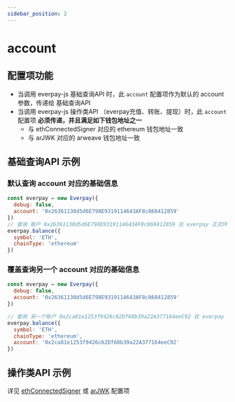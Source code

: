 ```yaml
---
sidebar_position: 2
---
```


# account

## 配置项功能

<!-- TODO: 基础查询API 链接 -->
* 当调用 everpay-js 基础查询API 时，此 `account` 配置项作为默认的 account 参数，传递给 基础查询API
* 当调用 everpay-js 操作类API （everpay充值、转账、提现）时，此 `account` 配置项 **必须传递，并且满足如下钱包地址之一**
    * 与 ethConnectedSigner 对应的 ethereum 钱包地址一致
    * 与 arJWK 对应的 arweave 钱包地址一致

## 基础查询API 示例

### 默认查询 account 对应的基础信息
```js
const everpay = new Everpay({
  debug: false,
  account: '0x26361130d5d6E798E9319114643AF8c868412859'
})
// 查询 账户 0x26361130d5d6E798E9319114643AF8c868412859 在 everpay 正式环境上的 ETH 资产余额
everpay.balance({
  symbol: 'ETH',
  chainType: 'ethereum'
})
```

### 覆盖查询另一个 account 对应的基础信息
```js
const everpay = new Everpay({
  debug: false,
  account: '0x26361130d5d6E798E9319114643AF8c868412859'
})

// 查询 另一个账户 0x2ca81e1253f9426c62Df68b39a22A377164eeC92 在 everpay 正式环境上的 ETH 资产余额
everpay.balance({
  symbol: 'ETH',
  chainType: 'ethereum',
  account: '0x2ca81e1253f9426c62Df68b39a22A377164eeC92'
})
```

## 操作类API 示例
详见 [ethConnectedSigner](/docs/everpay-js/configuration/ethConnectedSigner) 或 [arJWK](/docs/everpay-js/configuration/arJWK) 配置项